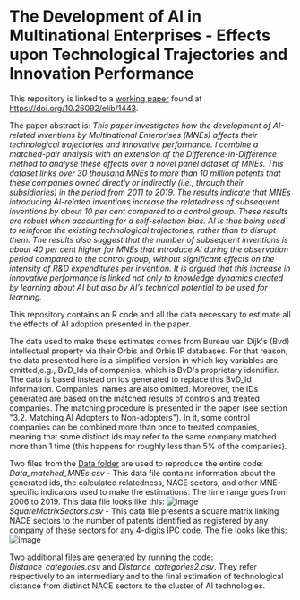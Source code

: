 # The Development of Al in Multinational Enterprises - Effects upon Technological Trajectories and Innovation Performance #

This repository is linked to a [working paper](https://doi.org/10.26092/elib/1443) found at https://doi.org/10.26092/elib/1443.

The paper abstract is:
*This paper investigates how the development of AI-related inventions by Multinational Enterprises (MNEs) affects their technological trajectories and innovative performance. I combine a matched-pair analysis with an extension of the Difference-in-Difference method to analyse these effects over a novel panel dataset of MNEs. This dataset links over 30 thousand MNEs to more than 10 million patents that these companies owned directly or indirectly (i.e., through their subsidiaries) in the period from 2011 to 2019. The results indicate that MNEs introducing AI-related inventions increase the relatedness of subsequent inventions by about 10 per cent compared to a control group. These results are robust when accounting for a self-selection bias. AI is thus being used to reinforce the existing technological trajectories, rather than to disrupt them. The results also suggest that the number of subsequent inventions is about 40 per cent higher for MNEs that introduce AI during the observation period compared to the control group, without significant effects on the intensity of R&D expenditures per invention. It is argued that this increase in innovative performance is linked not only to knowledge dynamics created by learning about AI but also by AI’s technical potential to be used for learning.*

This repository contains an R code and all the data necessary to estimate all the effects of AI adoption presented in the paper. 

The data used to make these estimates comes from Bureau van Dijk's (Bvd) intellectual property via their Orbis and Orbis IP databases. For that reason, the data presented here is a simplified version in which key variables are omitted,e.g., BvD_Ids of companies, which is BvD's proprietary identifier. The data is based instead on ids generated to replace this BvD_Id information. Companies' names are also omitted. Moreover, the IDs generated are based on the matched results of controls and treated companies. The matching procedure is presented in the paper (see section "3.2. Matching AI Adopters to Non-adopters"). In it, some control companies can be combined more than once to treated companies, meaning that some distinct ids may refer to the same company matched more than 1 time (this happens for roughly less than 5% of the companies).

Two files from the [Data folder](https://github.com/matheusleusin/AI_and_MNEs/tree/main/Data) are used to reproduce the entire code:
*Data_matched_MNEs.csv* - This data file contains information about the generated ids, the calculated relatedness, NACE sectors, and other MNE-specific indicators used to make the estimations. The time range goes from 2006 to 2019. This data file looks like this:
![image](https://user-images.githubusercontent.com/58182885/158807937-76bb68f0-4778-423d-8cc1-c6a8fa9f3dff.png)
*SquareMatrixSectors.csv* - This data file presents a square matrix linking NACE sectors to the number of patents identified as registered by any company of these sectors for any 4-digits IPC code. The file looks like this:
![image](https://user-images.githubusercontent.com/58182885/158806643-2223ead0-b47b-46e8-898d-662cf28539d3.png)

Two additional files are generated by running the code: *Distance_categories.csv* and *Distance_categories2.csv*. They refer  respectively to an intermediary and to the final estimation of technological distance from distinct NACE sectors to the cluster of AI technologies.
